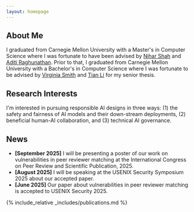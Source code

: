 ```yaml
---
layout: homepage
---
```


## About Me

I graduated from Carnegie Mellon University with a Master's in Computer Science where I was fortunate to have been advised by [Nihar Shah](https://www.cs.cmu.edu/~nihars) and [Aditi Raghunathan](https://www.cs.cmu.edu/~aditirag/). Prior to that, I graduated from Carnegie Mellon University with a Bachelor's in Computer Science where I was fortunate to be advised by [Virginia Smith](http://www.cs.cmu.edu/~smithv/#) and [Tian Li](https://litian96.github.io) for my senior thesis.

## Research Interests

I'm interested in pursuing responsible AI designs in three ways: (1) the safety and fairness of AI models and their down-stream deployments, (2) beneficial human-AI collaboration, and (3) technical AI governance. 

## News
- **[September 2025]** I will be presenting a poster of our work on vulnerabilities in peer reviewer matching at the International Congress on Peer Review and Scientific Publication, 2025.
- **[August 2025]** I will be speaking at the USENIX Security Symposium 2025 about our accepted paper. 
- **[June 2025]** Our paper about vulnerabilities in peer reviewer matching is accepted to USENIX Security 2025.

{% include_relative _includes/publications.md %}
